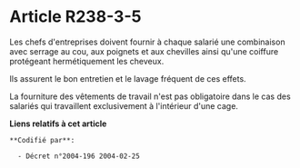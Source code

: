 # Article R238-3-5

Les chefs d'entreprises doivent fournir à chaque salarié une combinaison avec serrage au cou, aux poignets et aux chevilles
ainsi qu'une coiffure protégeant hermétiquement les cheveux.

Ils assurent le bon entretien et le lavage fréquent de ces effets.

La fourniture des vêtements de travail n'est pas obligatoire dans le cas des salariés qui travaillent exclusivement à
l'intérieur d'une cage.

**Liens relatifs à cet article**

	**Codifié par**:

	  - Décret n°2004-196 2004-02-25

